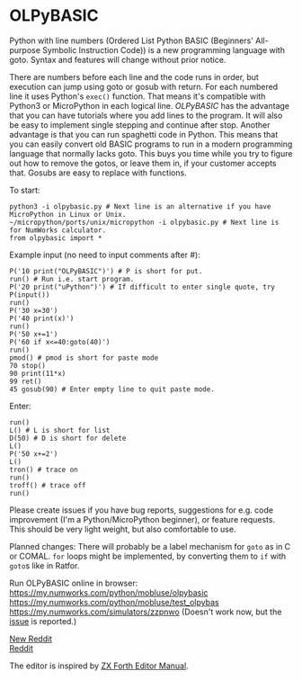 # OLPyBASIC
Python with line numbers (Ordered List Python BASIC (Beginners' All-purpose Symbolic Instruction Code)) is a new programming language 
with goto. Syntax and features will change without prior notice.

There are numbers before each line and the code runs in order, but execution can jump using goto or gosub with return. 
For each numbered line it uses Python's `exec()` function. That means it's compatible with Python3 or MicroPython in each logical line.
*OLPyBASIC* has the advantage that you can have tutorials where you add lines to the program. It will also be easy to implement 
single stepping and continue after stop. Another advantage is that you can run spaghetti code in Python. This means that you 
can easily convert old BASIC programs to run in a modern programming language that normally lacks goto. This buys you time while you 
try to figure out how to remove the gotos, or leave them in, if your customer accepts that. Gosubs are easy to replace with functions.

To start:

    python3 -i olpybasic.py # Next line is an alternative if you have MicroPython in Linux or Unix.
    ~/micropython/ports/unix/micropython -i olpybasic.py # Next line is for NumWorks calculator.
    from olpybasic import *

Example input (no need to input comments after #):

    P('10 print("OLPyBASIC")') # P is short for put.
    run() # Run i.e. start program.
    P('20 print("uPython")') # If difficult to enter single quote, try P(input())
    run()
    P('30 x=30')
    P('40 print(x)')
    run()
    P('50 x+=1')
    P('60 if x<=40:goto(40)')
    run()
    pmod() # pmod is short for paste mode
    70 stop()
    90 print(11*x)
    99 ret()
    45 gosub(90) # Enter empty line to quit paste mode.

Enter:

    run()
    L() # L is short for list
    D(50) # D is short for delete
    L()
    P('50 x+=2')
    L()
    tron() # trace on
    run()
    troff() # trace off
    run()

Please create issues if you have bug reports, suggestions for e.g. code improvement (I'm a Python/MicroPython beginner), or feature requests. 
This should be very light weight, but also comfortable to use. 

Planned changes: There will probably be a label mechanism for `goto` as in C or COMAL. `for` loops might be implemented, by converting them 
to `if` with `goto`s like in Ratfor.

Run OLPyBASIC online in browser:
https://my.numworks.com/python/mobluse/olpybasic  
https://my.numworks.com/python/mobluse/test_olpybas  
https://my.numworks.com/simulators/zzpnwo (Doesn't work now, but the [issue](https://github.com/numworks/epsilon/issues/1896) is reported.)

[New Reddit](https://www.reddit.com/r/numworks/comments/qlk3z6/olpybasic_python_with_line_numbers_ordered_list/?utm_source=share&utm_medium=web2x&context=3)  
[Reddit](https://www.reddit.com/r/numworks/comments/qlk3z6/olpybasic_python_with_line_numbers_ordered_list/?ref=share&ref_source=link)

The editor is inspired by [ZX Forth Editor Manual](https://worldofspectrum.org//pub/sinclair/games-info/s/SpectrumForth(EditorUserManual).pdf).
